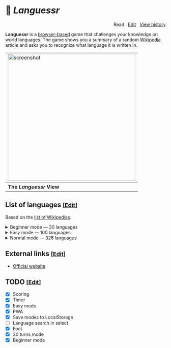 # 📖 *Languessr*

<p align="right">
  Read&nbsp;&nbsp;
  <a href="https://github.com/xiupos/languessr/edit/main/README.md">Edit</a>&nbsp;&nbsp;
  <a href="https://github.com/xiupos/languessr/commits/main/README.md">View history</a>
</p>

**Languessr** is a [browser-based](https://en.wikipedia.org/wiki/Browser_game) game that challenges your knowledge on world languages. The game shows you a summary of a random [Wikipedia](https://en.wikipedia.org/wiki/Wikipedia) article and asks you to recognize what language it is written in.

<div align="right">
  <table>
    <tbody>
      <tr>
        <td>
          <img width="400" src="https://github.com/xiupos/languessr/assets/26175482/b6619851-5849-4a68-a53d-aaeb40e3efba" alt="screenshot">
        </td>
      </tr>
      <tr>
        <th align="left">The <i>Languessr</i> View</th>
      </tr>
    </tbody>
  </table>
</div>

## List of languages <small>[<a href="https://github.com/xiupos/languessr/edit/main/README.md">Edit</a>]</small>

Based on the [list of Wikipedias](https://meta.wikimedia.org/wiki/List_of_Wikipedias).

<details>
<summary>Beginner mode — 30 languages</summary>

Top 30 most written languages by active users. (Dec. 30, 2023)

| Code | Name (en) | Name (local) |
| --- | --- | --- |
| [ar](https://ar.wikipedia.org/wiki/العربية) | Arabic | العربية |
| [bn](https://bn.wikipedia.org/wiki/বাংলা) | Bangla | বাংলা |
| [ca](https://ca.wikipedia.org/wiki/català) | Catalan | català |
| [cs](https://cs.wikipedia.org/wiki/čeština) | Czech | čeština |
| [de](https://de.wikipedia.org/wiki/Deutsch) | German | Deutsch |
| [el](https://el.wikipedia.org/wiki/Ελληνικά) | Greek | Ελληνικά |
| [en](https://en.wikipedia.org/wiki/English) | English | English |
| [es](https://es.wikipedia.org/wiki/español) | Spanish | español |
| [fa](https://fa.wikipedia.org/wiki/فارسی) | Persian | فارسی |
| [fi](https://fi.wikipedia.org/wiki/suomi) | Finnish | suomi |
| [fr](https://fr.wikipedia.org/wiki/français) | French | français |
| [he](https://he.wikipedia.org/wiki/עברית) | Hebrew | עברית |
| [hi](https://hi.wikipedia.org/wiki/हिन्दी) | Hindi | हिन्दी |
| [hu](https://hu.wikipedia.org/wiki/magyar) | Hungarian | magyar |
| [id](https://id.wikipedia.org/wiki/Bahasa_Indonesia) | Indonesian | Bahasa Indonesia |
| [it](https://it.wikipedia.org/wiki/italiano) | Italian | italiano |
| [ja](https://ja.wikipedia.org/wiki/日本語) | Japanese | 日本語 |
| [ko](https://ko.wikipedia.org/wiki/한국어) | Korean | 한국어 |
| [nl](https://nl.wikipedia.org/wiki/Nederlands) | Dutch | Nederlands |
| [no](https://no.wikipedia.org/wiki/norsk) | Norwegian | norsk |
| [pl](https://pl.wikipedia.org/wiki/polski) | Polish | polski |
| [pt](https://pt.wikipedia.org/wiki/português) | Portuguese | português |
| [ru](https://ru.wikipedia.org/wiki/русский) | Russian | русский |
| [simple](https://simple.wikipedia.org/wiki/Simple_English) | Simple English | Simple English |
| [sv](https://sv.wikipedia.org/wiki/svenska) | Swedish | svenska |
| [th](https://th.wikipedia.org/wiki/ไทย) | Thai | ไทย |
| [tr](https://tr.wikipedia.org/wiki/Türkçe) | Turkish | Türkçe |
| [uk](https://uk.wikipedia.org/wiki/українська) | Ukrainian | українська |
| [vi](https://vi.wikipedia.org/wiki/Tiếng_Việt) | Vietnamese | Tiếng Việt |
| [zh](https://zh.wikipedia.org/wiki/中文) | Chinese | 中文 |
</details>

<details>
<summary>Easy mode — 100 languages</summary>

Top 100 most written languages by active users. (Dec. 30, 2023)

| Code | Name (en) | Name (local) |
| --- | --- | --- |
| [af](https://af.wikipedia.org/wiki/Afrikaans) | Afrikaans | Afrikaans |
| [als](https://als.wikipedia.org/wiki/Alemannisch) | Alemannic | Alemannisch |
| [ar](https://ar.wikipedia.org/wiki/العربية) | Arabic | العربية |
| [arz](https://arz.wikipedia.org/wiki/مصرى) | Egyptian Arabic | مصرى |
| [as](https://as.wikipedia.org/wiki/অসমীয়া) | Assamese | অসমীয়া |
| [ast](https://ast.wikipedia.org/wiki/asturianu) | Asturian | asturianu |
| [az](https://az.wikipedia.org/wiki/azərbaycanca) | Azerbaijani | azərbaycanca |
| [azb](https://azb.wikipedia.org/wiki/تۆرکجه) | South Azerbaijani | تۆرکجه |
| [ba](https://ba.wikipedia.org/wiki/башҡортса) | Bashkir | башҡортса |
| [be](https://be.wikipedia.org/wiki/беларуская) | Belarusian | беларуская |
| [be-tarask](https://be-tarask.wikipedia.org/wiki/беларуская_(тарашкевіца)) | Belarusian (Taraškievica orthography) | беларуская (тарашкевіца) |
| [bg](https://bg.wikipedia.org/wiki/български) | Bulgarian | български |
| [bn](https://bn.wikipedia.org/wiki/বাংলা) | Bangla | বাংলা |
| [br](https://br.wikipedia.org/wiki/brezhoneg) | Breton | brezhoneg |
| [bs](https://bs.wikipedia.org/wiki/bosanski) | Bosnian | bosanski |
| [ca](https://ca.wikipedia.org/wiki/català) | Catalan | català |
| [ceb](https://ceb.wikipedia.org/wiki/Cebuano) | Cebuano | Cebuano |
| [ckb](https://ckb.wikipedia.org/wiki/کوردی) | Central Kurdish | کوردی |
| [cs](https://cs.wikipedia.org/wiki/čeština) | Czech | čeština |
| [cy](https://cy.wikipedia.org/wiki/Cymraeg) | Welsh | Cymraeg |
| [da](https://da.wikipedia.org/wiki/dansk) | Danish | dansk |
| [de](https://de.wikipedia.org/wiki/Deutsch) | German | Deutsch |
| [el](https://el.wikipedia.org/wiki/Ελληνικά) | Greek | Ελληνικά |
| [en](https://en.wikipedia.org/wiki/English) | English | English |
| [eo](https://eo.wikipedia.org/wiki/Esperanto) | Esperanto | Esperanto |
| [es](https://es.wikipedia.org/wiki/español) | Spanish | español |
| [et](https://et.wikipedia.org/wiki/eesti) | Estonian | eesti |
| [eu](https://eu.wikipedia.org/wiki/euskara) | Basque | euskara |
| [fa](https://fa.wikipedia.org/wiki/فارسی) | Persian | فارسی |
| [fi](https://fi.wikipedia.org/wiki/suomi) | Finnish | suomi |
| [fr](https://fr.wikipedia.org/wiki/français) | French | français |
| [fy](https://fy.wikipedia.org/wiki/Frysk) | Western Frisian | Frysk |
| [ga](https://ga.wikipedia.org/wiki/Gaeilge) | Irish | Gaeilge |
| [gl](https://gl.wikipedia.org/wiki/galego) | Galician | galego |
| [ha](https://ha.wikipedia.org/wiki/Hausa) | Hausa | Hausa |
| [he](https://he.wikipedia.org/wiki/עברית) | Hebrew | עברית |
| [hi](https://hi.wikipedia.org/wiki/हिन्दी) | Hindi | हिन्दी |
| [hr](https://hr.wikipedia.org/wiki/hrvatski) | Croatian | hrvatski |
| [hu](https://hu.wikipedia.org/wiki/magyar) | Hungarian | magyar |
| [hy](https://hy.wikipedia.org/wiki/հայերեն) | Armenian | հայերեն |
| [id](https://id.wikipedia.org/wiki/Bahasa_Indonesia) | Indonesian | Bahasa Indonesia |
| [is](https://is.wikipedia.org/wiki/íslenska) | Icelandic | íslenska |
| [it](https://it.wikipedia.org/wiki/italiano) | Italian | italiano |
| [ja](https://ja.wikipedia.org/wiki/日本語) | Japanese | 日本語 |
| [jv](https://jv.wikipedia.org/wiki/Jawa) | Javanese | Jawa |
| [ka](https://ka.wikipedia.org/wiki/ქართული) | Georgian | ქართული |
| [kk](https://kk.wikipedia.org/wiki/қазақша) | Kazakh | қазақша |
| [kn](https://kn.wikipedia.org/wiki/ಕನ್ನಡ) | Kannada | ಕನ್ನಡ |
| [ko](https://ko.wikipedia.org/wiki/한국어) | Korean | 한국어 |
| [ku](https://ku.wikipedia.org/wiki/kurdî) | Kurdish | kurdî |
| [ky](https://ky.wikipedia.org/wiki/кыргызча) | Kyrgyz | кыргызча |
| [la](https://la.wikipedia.org/wiki/Latina) | Latin | Latina |
| [lb](https://lb.wikipedia.org/wiki/Lëtzebuergesch) | Luxembourgish | Lëtzebuergesch |
| [lt](https://lt.wikipedia.org/wiki/lietuvių) | Lithuanian | lietuvių |
| [lv](https://lv.wikipedia.org/wiki/latviešu) | Latvian | latviešu |
| [min](https://min.wikipedia.org/wiki/Minangkabau) | Minangkabau | Minangkabau |
| [mk](https://mk.wikipedia.org/wiki/македонски) | Macedonian | македонски |
| [ml](https://ml.wikipedia.org/wiki/മലയാളം) | Malayalam | മലയാളം |
| [mn](https://mn.wikipedia.org/wiki/монгол) | Mongolian | монгол |
| [mr](https://mr.wikipedia.org/wiki/मराठी) | Marathi | मराठी |
| [ms](https://ms.wikipedia.org/wiki/Bahasa_Melayu) | Malay | Bahasa Melayu |
| [my](https://my.wikipedia.org/wiki/မြန်မာဘာသာ) | Burmese | မြန်မာဘာသာ |
| [ne](https://ne.wikipedia.org/wiki/नेपाली) | Nepali | नेपाली |
| [nl](https://nl.wikipedia.org/wiki/Nederlands) | Dutch | Nederlands |
| [nn](https://nn.wikipedia.org/wiki/norsk_nynorsk) | Norwegian Nynorsk | norsk nynorsk |
| [no](https://no.wikipedia.org/wiki/norsk) | Norwegian | norsk |
| [oc](https://oc.wikipedia.org/wiki/occitan) | Occitan | occitan |
| [pa](https://pa.wikipedia.org/wiki/ਪੰਜਾਬੀ) | Punjabi | ਪੰਜਾਬੀ |
| [pl](https://pl.wikipedia.org/wiki/polski) | Polish | polski |
| [pt](https://pt.wikipedia.org/wiki/português) | Portuguese | português |
| [ro](https://ro.wikipedia.org/wiki/română) | Romanian | română |
| [ru](https://ru.wikipedia.org/wiki/русский) | Russian | русский |
| [sa](https://sa.wikipedia.org/wiki/संस्कृतम्) | Sanskrit | संस्कृतम् |
| [sco](https://sco.wikipedia.org/wiki/Scots) | Scots | Scots |
| [sh](https://sh.wikipedia.org/wiki/srpskohrvatski) | Serbo-Croatian | srpskohrvatski / српскохрватски |
| [si](https://si.wikipedia.org/wiki/සිංහල) | Sinhala | සිංහල |
| [simple](https://simple.wikipedia.org/wiki/Simple_English) | Simple English | Simple English |
| [sk](https://sk.wikipedia.org/wiki/slovenčina) | Slovak | slovenčina |
| [sl](https://sl.wikipedia.org/wiki/slovenščina) | Slovenian | slovenščina |
| [so](https://so.wikipedia.org/wiki/Soomaaliga) | Somali | Soomaaliga |
| [sq](https://sq.wikipedia.org/wiki/shqip) | Albanian | shqip |
| [sr](https://sr.wikipedia.org/wiki/српски) | Serbian | српски / srpski |
| [sv](https://sv.wikipedia.org/wiki/svenska) | Swedish | svenska |
| [sw](https://sw.wikipedia.org/wiki/Kiswahili) | Swahili | Kiswahili |
| [ta](https://ta.wikipedia.org/wiki/தமிழ்) | Tamil | தமிழ் |
| [te](https://te.wikipedia.org/wiki/తెలుగు) | Telugu | తెలుగు |
| [tg](https://tg.wikipedia.org/wiki/тоҷикӣ) | Tajik | тоҷикӣ |
| [th](https://th.wikipedia.org/wiki/ไทย) | Thai | ไทย |
| [tl](https://tl.wikipedia.org/wiki/Tagalog) | Tagalog | Tagalog |
| [tr](https://tr.wikipedia.org/wiki/Türkçe) | Turkish | Türkçe |
| [tt](https://tt.wikipedia.org/wiki/татарча) | Tatar | татарча / tatarça |
| [uk](https://uk.wikipedia.org/wiki/українська) | Ukrainian | українська |
| [ur](https://ur.wikipedia.org/wiki/اردو) | Urdu | اردو |
| [uz](https://uz.wikipedia.org/wiki/oʻzbekcha) | Uzbek | oʻzbekcha / ўзбекча |
| [vi](https://vi.wikipedia.org/wiki/Tiếng_Việt) | Vietnamese | Tiếng Việt |
| [war](https://war.wikipedia.org/wiki/Winaray) | Waray | Winaray |
| [yo](https://yo.wikipedia.org/wiki/Yorùbá) | Yoruba | Yorùbá |
| [zh](https://zh.wikipedia.org/wiki/中文) | Chinese | 中文 |
| [zh-min-nan](https://zh-min-nan.wikipedia.org/wiki/Bân-lâm-gú) | Min Nan Chinese | Bân-lâm-gú |
| [zh-yue](https://zh-yue.wikipedia.org/wiki/粵語) | Cantonese | 粵語 |
</details>

<details>
<summary>Normal mode — 326 languages</summary>

All languages. (Dec. 30, 2023)


| Code | Name (en) | Name (local) |
| --- | --- | --- |
| [ab](https://ab.wikipedia.org/wiki/аԥсшәа) | Abkhazian | аԥсшәа |
| [ace](https://ace.wikipedia.org/wiki/Acèh) | Achinese | Acèh |
| [ady](https://ady.wikipedia.org/wiki/адыгабзэ) | Adyghe | адыгабзэ |
| [af](https://af.wikipedia.org/wiki/Afrikaans) | Afrikaans | Afrikaans |
| [als](https://als.wikipedia.org/wiki/Alemannisch) | Alemannic | Alemannisch |
| [alt](https://alt.wikipedia.org/wiki/алтай_тил) | Southern Altai | алтай тил |
| [am](https://am.wikipedia.org/wiki/አማርኛ) | Amharic | አማርኛ |
| [ami](https://ami.wikipedia.org/wiki/Pangcah) | Amis | Pangcah |
| [an](https://an.wikipedia.org/wiki/aragonés) | Aragonese | aragonés |
| [ang](https://ang.wikipedia.org/wiki/Ænglisc) | Old English | Ænglisc |
| [anp](https://anp.wikipedia.org/wiki/अंगिका) | Angika | अंगिका |
| [ar](https://ar.wikipedia.org/wiki/العربية) | Arabic | العربية |
| [arc](https://arc.wikipedia.org/wiki/ܐܪܡܝܐ) | Aramaic | ܐܪܡܝܐ |
| [ary](https://ary.wikipedia.org/wiki/الدارجة) | Moroccan Arabic | الدارجة |
| [arz](https://arz.wikipedia.org/wiki/مصرى) | Egyptian Arabic | مصرى |
| [as](https://as.wikipedia.org/wiki/অসমীয়া) | Assamese | অসমীয়া |
| [ast](https://ast.wikipedia.org/wiki/asturianu) | Asturian | asturianu |
| [atj](https://atj.wikipedia.org/wiki/Atikamekw) | Atikamekw | Atikamekw |
| [av](https://av.wikipedia.org/wiki/авар) | Avaric | авар |
| [avk](https://avk.wikipedia.org/wiki/Kotava) | Kotava | Kotava |
| [awa](https://awa.wikipedia.org/wiki/अवधी) | Awadhi | अवधी |
| [ay](https://ay.wikipedia.org/wiki/Aymar_aru) | Aymara | Aymar aru |
| [az](https://az.wikipedia.org/wiki/azərbaycanca) | Azerbaijani | azərbaycanca |
| [azb](https://azb.wikipedia.org/wiki/تۆرکجه) | South Azerbaijani | تۆرکجه |
| [ba](https://ba.wikipedia.org/wiki/башҡортса) | Bashkir | башҡортса |
| [ban](https://ban.wikipedia.org/wiki/Basa_Bali) | Balinese | Basa Bali |
| [bar](https://bar.wikipedia.org/wiki/Boarisch) | Bavarian | Boarisch |
| [bat-smg](https://bat-smg.wikipedia.org/wiki/žemaitėška) | Samogitian | žemaitėška |
| [bbc](https://bbc.wikipedia.org/wiki/Batak_Toba) | Batak Toba | Batak Toba |
| [bcl](https://bcl.wikipedia.org/wiki/Bikol_Central) | Central Bikol | Bikol Central |
| [be](https://be.wikipedia.org/wiki/беларуская) | Belarusian | беларуская |
| [be-tarask](https://be-tarask.wikipedia.org/wiki/беларуская_(тарашкевіца)) | Belarusian (Taraškievica orthography) | беларуская (тарашкевіца) |
| [bg](https://bg.wikipedia.org/wiki/български) | Bulgarian | български |
| [bh](https://bh.wikipedia.org/wiki/भोजपुरी) | Bhojpuri | भोजपुरी |
| [bi](https://bi.wikipedia.org/wiki/Bislama) | Bislama | Bislama |
| [bjn](https://bjn.wikipedia.org/wiki/Banjar) | Banjar | Banjar |
| [blk](https://blk.wikipedia.org/wiki/ပအိုဝ်ႏဘာႏသာႏ) | Pa'O | ပအိုဝ်ႏဘာႏသာႏ |
| [bm](https://bm.wikipedia.org/wiki/bamanankan) | Bambara | bamanankan |
| [bn](https://bn.wikipedia.org/wiki/বাংলা) | Bangla | বাংলা |
| [bo](https://bo.wikipedia.org/wiki/བོད་ཡིག) | Tibetan | བོད་ཡིག |
| [bpy](https://bpy.wikipedia.org/wiki/বিষ্ণুপ্রিয়া_মণিপুরী) | Bishnupriya | বিষ্ণুপ্রিয়া মণিপুরী |
| [br](https://br.wikipedia.org/wiki/brezhoneg) | Breton | brezhoneg |
| [bs](https://bs.wikipedia.org/wiki/bosanski) | Bosnian | bosanski |
| [bug](https://bug.wikipedia.org/wiki/Basa_Ugi) | Buginese | Basa Ugi |
| [bxr](https://bxr.wikipedia.org/wiki/буряад) | Russia Buriat | буряад |
| [ca](https://ca.wikipedia.org/wiki/català) | Catalan | català |
| [cbk-zam](https://cbk-zam.wikipedia.org/wiki/Chavacano_de_Zamboanga) | Chavacano | Chavacano de Zamboanga |
| [cdo](https://cdo.wikipedia.org/wiki/閩東語) | Min Dong Chinese | 閩東語 / Mìng-dĕ̤ng-ngṳ̄ |
| [ce](https://ce.wikipedia.org/wiki/нохчийн) | Chechen | нохчийн |
| [ceb](https://ceb.wikipedia.org/wiki/Cebuano) | Cebuano | Cebuano |
| [ch](https://ch.wikipedia.org/wiki/Chamoru) | Chamorro | Chamoru |
| [chr](https://chr.wikipedia.org/wiki/ᏣᎳᎩ) | Cherokee | ᏣᎳᎩ |
| [chy](https://chy.wikipedia.org/wiki/Tsetsêhestâhese) | Cheyenne | Tsetsêhestâhese |
| [ckb](https://ckb.wikipedia.org/wiki/کوردی) | Central Kurdish | کوردی |
| [co](https://co.wikipedia.org/wiki/corsu) | Corsican | corsu |
| [cr](https://cr.wikipedia.org/wiki/Nēhiyawēwin) | Cree | Nēhiyawēwin / ᓀᐦᐃᔭᐍᐏᐣ |
| [crh](https://crh.wikipedia.org/wiki/qırımtatarca) | Crimean Tatar | qırımtatarca |
| [cs](https://cs.wikipedia.org/wiki/čeština) | Czech | čeština |
| [csb](https://csb.wikipedia.org/wiki/kaszëbsczi) | Kashubian | kaszëbsczi |
| [cu](https://cu.wikipedia.org/wiki/словѣньскъ) | Church Slavic | словѣньскъ / ⰔⰎⰑⰂⰡⰐⰠⰔⰍⰟ |
| [cv](https://cv.wikipedia.org/wiki/чӑвашла) | Chuvash | чӑвашла |
| [cy](https://cy.wikipedia.org/wiki/Cymraeg) | Welsh | Cymraeg |
| [da](https://da.wikipedia.org/wiki/dansk) | Danish | dansk |
| [dag](https://dag.wikipedia.org/wiki/dagbanli) | Dagbani | dagbanli |
| [de](https://de.wikipedia.org/wiki/Deutsch) | German | Deutsch |
| [dga](https://dga.wikipedia.org/wiki/Dagaare) | Dagaare | Dagaare |
| [din](https://din.wikipedia.org/wiki/Thuɔŋjäŋ) | Dinka | Thuɔŋjäŋ |
| [diq](https://diq.wikipedia.org/wiki/Zazaki) | Zazaki | Zazaki |
| [dsb](https://dsb.wikipedia.org/wiki/dolnoserbski) | Lower Sorbian | dolnoserbski |
| [dty](https://dty.wikipedia.org/wiki/डोटेली) | Doteli | डोटेली |
| [dv](https://dv.wikipedia.org/wiki/ދިވެހިބަސް) | Divehi | ދިވެހިބަސް |
| [dz](https://dz.wikipedia.org/wiki/ཇོང་ཁ) | Dzongkha | ཇོང་ཁ |
| [ee](https://ee.wikipedia.org/wiki/eʋegbe) | Ewe | eʋegbe |
| [el](https://el.wikipedia.org/wiki/Ελληνικά) | Greek | Ελληνικά |
| [eml](https://eml.wikipedia.org/wiki/emiliàn_e_rumagnòl) | Emiliano-Romagnolo | emiliàn e rumagnòl |
| [en](https://en.wikipedia.org/wiki/English) | English | English |
| [eo](https://eo.wikipedia.org/wiki/Esperanto) | Esperanto | Esperanto |
| [es](https://es.wikipedia.org/wiki/español) | Spanish | español |
| [et](https://et.wikipedia.org/wiki/eesti) | Estonian | eesti |
| [eu](https://eu.wikipedia.org/wiki/euskara) | Basque | euskara |
| [ext](https://ext.wikipedia.org/wiki/estremeñu) | Extremaduran | estremeñu |
| [fa](https://fa.wikipedia.org/wiki/فارسی) | Persian | فارسی |
| [fat](https://fat.wikipedia.org/wiki/mfantse) | Fanti | mfantse |
| [ff](https://ff.wikipedia.org/wiki/Fulfulde) | Fula | Fulfulde |
| [fi](https://fi.wikipedia.org/wiki/suomi) | Finnish | suomi |
| [fiu-vro](https://fiu-vro.wikipedia.org/wiki/võro) | Võro | võro |
| [fj](https://fj.wikipedia.org/wiki/Na_Vosa_Vakaviti) | Fijian | Na Vosa Vakaviti |
| [fo](https://fo.wikipedia.org/wiki/føroyskt) | Faroese | føroyskt |
| [fon](https://fon.wikipedia.org/wiki/fɔ̀ngbè) | Fon | fɔ̀ngbè |
| [fr](https://fr.wikipedia.org/wiki/français) | French | français |
| [frp](https://frp.wikipedia.org/wiki/arpetan) | Arpitan | arpetan |
| [frr](https://frr.wikipedia.org/wiki/Nordfriisk) | Northern Frisian | Nordfriisk |
| [fur](https://fur.wikipedia.org/wiki/furlan) | Friulian | furlan |
| [fy](https://fy.wikipedia.org/wiki/Frysk) | Western Frisian | Frysk |
| [ga](https://ga.wikipedia.org/wiki/Gaeilge) | Irish | Gaeilge |
| [gag](https://gag.wikipedia.org/wiki/Gagauz) | Gagauz | Gagauz |
| [gan](https://gan.wikipedia.org/wiki/贛語) | Gan Chinese | 贛語 |
| [gcr](https://gcr.wikipedia.org/wiki/kriyòl_gwiyannen) | Guianan Creole | kriyòl gwiyannen |
| [gd](https://gd.wikipedia.org/wiki/Gàidhlig) | Scottish Gaelic | Gàidhlig |
| [gl](https://gl.wikipedia.org/wiki/galego) | Galician | galego |
| [glk](https://glk.wikipedia.org/wiki/گیلکی) | Gilaki | گیلکی |
| [gn](https://gn.wikipedia.org/wiki/Avañe'ẽ) | Guarani | Avañe'ẽ |
| [gom](https://gom.wikipedia.org/wiki/गोंयची_कोंकणी) | Goan Konkani | गोंयची कोंकणी / Gõychi Konknni |
| [gor](https://gor.wikipedia.org/wiki/Bahasa_Hulontalo) | Gorontalo | Bahasa Hulontalo |
| [got](https://got.wikipedia.org/wiki/𐌲𐌿𐍄𐌹𐍃𐌺) | Gothic | 𐌲𐌿𐍄𐌹𐍃𐌺 |
| [gpe](https://gpe.wikipedia.org/wiki/Ghanaian_Pidgin) | Ghanaian Pidgin | Ghanaian Pidgin |
| [gu](https://gu.wikipedia.org/wiki/ગુજરાતી) | Gujarati | ગુજરાતી |
| [guc](https://guc.wikipedia.org/wiki/wayuunaiki) | Wayuu | wayuunaiki |
| [gur](https://gur.wikipedia.org/wiki/farefare) | Frafra | farefare |
| [guw](https://guw.wikipedia.org/wiki/gungbe) | Gun | gungbe |
| [gv](https://gv.wikipedia.org/wiki/Gaelg) | Manx | Gaelg |
| [ha](https://ha.wikipedia.org/wiki/Hausa) | Hausa | Hausa |
| [hak](https://hak.wikipedia.org/wiki/客家語/Hak-kâ-ngî) | Hakka Chinese | 客家語/Hak-kâ-ngî |
| [haw](https://haw.wikipedia.org/wiki/Hawaiʻi) | Hawaiian | Hawaiʻi |
| [he](https://he.wikipedia.org/wiki/עברית) | Hebrew | עברית |
| [hi](https://hi.wikipedia.org/wiki/हिन्दी) | Hindi | हिन्दी |
| [hif](https://hif.wikipedia.org/wiki/Fiji_Hindi) | Fiji Hindi | Fiji Hindi |
| [hr](https://hr.wikipedia.org/wiki/hrvatski) | Croatian | hrvatski |
| [hsb](https://hsb.wikipedia.org/wiki/hornjoserbsce) | Upper Sorbian | hornjoserbsce |
| [ht](https://ht.wikipedia.org/wiki/Kreyòl_ayisyen) | Haitian Creole | Kreyòl ayisyen |
| [hu](https://hu.wikipedia.org/wiki/magyar) | Hungarian | magyar |
| [hy](https://hy.wikipedia.org/wiki/հայերեն) | Armenian | հայերեն |
| [hyw](https://hyw.wikipedia.org/wiki/Արեւմտահայերէն) | Western Armenian | Արեւմտահայերէն |
| [ia](https://ia.wikipedia.org/wiki/interlingua) | Interlingua | interlingua |
| [id](https://id.wikipedia.org/wiki/Bahasa_Indonesia) | Indonesian | Bahasa Indonesia |
| [ie](https://ie.wikipedia.org/wiki/Interlingue) | Interlingue | Interlingue |
| [ig](https://ig.wikipedia.org/wiki/Igbo) | Igbo | Igbo |
| [ik](https://ik.wikipedia.org/wiki/Iñupiatun) | Inupiaq | Iñupiatun |
| [ilo](https://ilo.wikipedia.org/wiki/Ilokano) | Iloko | Ilokano |
| [inh](https://inh.wikipedia.org/wiki/гӀалгӀай) | Ingush | гӀалгӀай |
| [io](https://io.wikipedia.org/wiki/Ido) | Ido | Ido |
| [is](https://is.wikipedia.org/wiki/íslenska) | Icelandic | íslenska |
| [it](https://it.wikipedia.org/wiki/italiano) | Italian | italiano |
| [iu](https://iu.wikipedia.org/wiki/ᐃᓄᒃᑎᑐᑦ) | Inuktitut | ᐃᓄᒃᑎᑐᑦ / inuktitut |
| [ja](https://ja.wikipedia.org/wiki/日本語) | Japanese | 日本語 |
| [jam](https://jam.wikipedia.org/wiki/Patois) | Jamaican Creole English | Patois |
| [jbo](https://jbo.wikipedia.org/wiki/la_.lojban.) | Lojban | la .lojban. |
| [jv](https://jv.wikipedia.org/wiki/Jawa) | Javanese | Jawa |
| [ka](https://ka.wikipedia.org/wiki/ქართული) | Georgian | ქართული |
| [kaa](https://kaa.wikipedia.org/wiki/Qaraqalpaqsha) | Kara-Kalpak | Qaraqalpaqsha |
| [kab](https://kab.wikipedia.org/wiki/Taqbaylit) | Kabyle | Taqbaylit |
| [kbd](https://kbd.wikipedia.org/wiki/адыгэбзэ) | Kabardian | адыгэбзэ |
| [kbp](https://kbp.wikipedia.org/wiki/Kabɩyɛ) | Kabiye | Kabɩyɛ |
| [kcg](https://kcg.wikipedia.org/wiki/Tyap) | Tyap | Tyap |
| [kg](https://kg.wikipedia.org/wiki/Kongo) | Kongo | Kongo |
| [ki](https://ki.wikipedia.org/wiki/Gĩkũyũ) | Kikuyu | Gĩkũyũ |
| [kk](https://kk.wikipedia.org/wiki/қазақша) | Kazakh | қазақша |
| [kl](https://kl.wikipedia.org/wiki/kalaallisut) | Kalaallisut | kalaallisut |
| [km](https://km.wikipedia.org/wiki/ភាសាខ្មែរ) | Khmer | ភាសាខ្មែរ |
| [kn](https://kn.wikipedia.org/wiki/ಕನ್ನಡ) | Kannada | ಕನ್ನಡ |
| [ko](https://ko.wikipedia.org/wiki/한국어) | Korean | 한국어 |
| [koi](https://koi.wikipedia.org/wiki/перем_коми) | Komi-Permyak | перем коми |
| [krc](https://krc.wikipedia.org/wiki/къарачай-малкъар) | Karachay-Balkar | къарачай-малкъар |
| [ks](https://ks.wikipedia.org/wiki/कॉशुर) | Kashmiri | कॉशुर / کٲشُر |
| [ksh](https://ksh.wikipedia.org/wiki/Ripoarisch) | Colognian | Ripoarisch |
| [ku](https://ku.wikipedia.org/wiki/kurdî) | Kurdish | kurdî |
| [kv](https://kv.wikipedia.org/wiki/коми) | Komi | коми |
| [kw](https://kw.wikipedia.org/wiki/kernowek) | Cornish | kernowek |
| [ky](https://ky.wikipedia.org/wiki/кыргызча) | Kyrgyz | кыргызча |
| [la](https://la.wikipedia.org/wiki/Latina) | Latin | Latina |
| [lad](https://lad.wikipedia.org/wiki/Ladino) | Ladino | Ladino |
| [lb](https://lb.wikipedia.org/wiki/Lëtzebuergesch) | Luxembourgish | Lëtzebuergesch |
| [lbe](https://lbe.wikipedia.org/wiki/лакку) | Lak | лакку |
| [lez](https://lez.wikipedia.org/wiki/лезги) | Lezghian | лезги |
| [lfn](https://lfn.wikipedia.org/wiki/Lingua_Franca_Nova) | Lingua Franca Nova | Lingua Franca Nova |
| [lg](https://lg.wikipedia.org/wiki/Luganda) | Ganda | Luganda |
| [li](https://li.wikipedia.org/wiki/Limburgs) | Limburgish | Limburgs |
| [lij](https://lij.wikipedia.org/wiki/Ligure) | Ligurian | Ligure |
| [lld](https://lld.wikipedia.org/wiki/Ladin) | Ladin | Ladin |
| [lmo](https://lmo.wikipedia.org/wiki/lombard) | Lombard | lombard |
| [ln](https://ln.wikipedia.org/wiki/lingála) | Lingala | lingála |
| [lo](https://lo.wikipedia.org/wiki/ລາວ) | Lao | ລາວ |
| [lt](https://lt.wikipedia.org/wiki/lietuvių) | Lithuanian | lietuvių |
| [ltg](https://ltg.wikipedia.org/wiki/latgaļu) | Latgalian | latgaļu |
| [lv](https://lv.wikipedia.org/wiki/latviešu) | Latvian | latviešu |
| [mad](https://mad.wikipedia.org/wiki/Madhurâ) | Madurese | Madhurâ |
| [mai](https://mai.wikipedia.org/wiki/मैथिली) | Maithili | मैथिली |
| [map-bms](https://map-bms.wikipedia.org/wiki/Basa_Banyumasan) | Basa Banyumasan | Basa Banyumasan |
| [mdf](https://mdf.wikipedia.org/wiki/мокшень) | Moksha | мокшень |
| [mg](https://mg.wikipedia.org/wiki/Malagasy) | Malagasy | Malagasy |
| [mhr](https://mhr.wikipedia.org/wiki/олык_марий) | Eastern Mari | олык марий |
| [mi](https://mi.wikipedia.org/wiki/Māori) | Māori | Māori |
| [min](https://min.wikipedia.org/wiki/Minangkabau) | Minangkabau | Minangkabau |
| [mk](https://mk.wikipedia.org/wiki/македонски) | Macedonian | македонски |
| [ml](https://ml.wikipedia.org/wiki/മലയാളം) | Malayalam | മലയാളം |
| [mn](https://mn.wikipedia.org/wiki/монгол) | Mongolian | монгол |
| [mni](https://mni.wikipedia.org/wiki/ꯃꯤꯇꯩ_ꯂꯣꯟ) | Manipuri | ꯃꯤꯇꯩ ꯂꯣꯟ |
| [mnw](https://mnw.wikipedia.org/wiki/ဘာသာ_မန်) | Mon | ဘာသာ မန် |
| [mr](https://mr.wikipedia.org/wiki/मराठी) | Marathi | मराठी |
| [mrj](https://mrj.wikipedia.org/wiki/кырык_мары) | Western Mari | кырык мары |
| [ms](https://ms.wikipedia.org/wiki/Bahasa_Melayu) | Malay | Bahasa Melayu |
| [mt](https://mt.wikipedia.org/wiki/Malti) | Maltese | Malti |
| [mwl](https://mwl.wikipedia.org/wiki/Mirandés) | Mirandese | Mirandés |
| [my](https://my.wikipedia.org/wiki/မြန်မာဘာသာ) | Burmese | မြန်မာဘာသာ |
| [myv](https://myv.wikipedia.org/wiki/эрзянь) | Erzya | эрзянь |
| [mzn](https://mzn.wikipedia.org/wiki/مازِرونی) | Mazanderani | مازِرونی |
| [nah](https://nah.wikipedia.org/wiki/Nāhuatl) | Nāhuatl | Nāhuatl |
| [nap](https://nap.wikipedia.org/wiki/Napulitano) | Neapolitan | Napulitano |
| [nds](https://nds.wikipedia.org/wiki/Plattdüütsch) | Low German | Plattdüütsch |
| [nds-nl](https://nds-nl.wikipedia.org/wiki/Nedersaksies) | Low Saxon | Nedersaksies |
| [ne](https://ne.wikipedia.org/wiki/नेपाली) | Nepali | नेपाली |
| [new](https://new.wikipedia.org/wiki/नेपाल_भाषा) | Newari | नेपाल भाषा |
| [nia](https://nia.wikipedia.org/wiki/Li_Niha) | Nias | Li Niha |
| [nl](https://nl.wikipedia.org/wiki/Nederlands) | Dutch | Nederlands |
| [nn](https://nn.wikipedia.org/wiki/norsk_nynorsk) | Norwegian Nynorsk | norsk nynorsk |
| [no](https://no.wikipedia.org/wiki/norsk) | Norwegian | norsk |
| [nov](https://nov.wikipedia.org/wiki/Novial) | Novial | Novial |
| [nqo](https://nqo.wikipedia.org/wiki/ߒߞߏ) | N’Ko | ߒߞߏ |
| [nrm](https://nrm.wikipedia.org/wiki/Nouormand) | Norman | Nouormand |
| [nso](https://nso.wikipedia.org/wiki/Sesotho_sa_Leboa) | Northern Sotho | Sesotho sa Leboa |
| [nv](https://nv.wikipedia.org/wiki/Diné_bizaad) | Navajo | Diné bizaad |
| [ny](https://ny.wikipedia.org/wiki/Chi-Chewa) | Nyanja | Chi-Chewa |
| [oc](https://oc.wikipedia.org/wiki/occitan) | Occitan | occitan |
| [olo](https://olo.wikipedia.org/wiki/livvinkarjala) | Livvi-Karelian | livvinkarjala |
| [om](https://om.wikipedia.org/wiki/Oromoo) | Oromo | Oromoo |
| [or](https://or.wikipedia.org/wiki/ଓଡ଼ିଆ) | Odia | ଓଡ଼ିଆ |
| [os](https://os.wikipedia.org/wiki/ирон) | Ossetic | ирон |
| [pa](https://pa.wikipedia.org/wiki/ਪੰਜਾਬੀ) | Punjabi | ਪੰਜਾਬੀ |
| [pag](https://pag.wikipedia.org/wiki/Pangasinan) | Pangasinan | Pangasinan |
| [pam](https://pam.wikipedia.org/wiki/Kapampangan) | Pampanga | Kapampangan |
| [pap](https://pap.wikipedia.org/wiki/Papiamentu) | Papiamento | Papiamentu |
| [pcd](https://pcd.wikipedia.org/wiki/Picard) | Picard | Picard |
| [pcm](https://pcm.wikipedia.org/wiki/Naijá) | Nigerian Pidgin | Naijá |
| [pdc](https://pdc.wikipedia.org/wiki/Deitsch) | Pennsylvania German | Deitsch |
| [pfl](https://pfl.wikipedia.org/wiki/Pälzisch) | Palatine German | Pälzisch |
| [pi](https://pi.wikipedia.org/wiki/पालि) | Pali | पालि |
| [pih](https://pih.wikipedia.org/wiki/Norfuk) | Norfuk / Pitkern | Norfuk / Pitkern |
| [pl](https://pl.wikipedia.org/wiki/polski) | Polish | polski |
| [pms](https://pms.wikipedia.org/wiki/Piemontèis) | Piedmontese | Piemontèis |
| [pnb](https://pnb.wikipedia.org/wiki/پنجابی) | Western Punjabi | پنجابی |
| [pnt](https://pnt.wikipedia.org/wiki/Ποντιακά) | Pontic | Ποντιακά |
| [ps](https://ps.wikipedia.org/wiki/پښتو) | Pashto | پښتو |
| [pt](https://pt.wikipedia.org/wiki/português) | Portuguese | português |
| [pwn](https://pwn.wikipedia.org/wiki/pinayuanan) | Paiwan | pinayuanan |
| [qu](https://qu.wikipedia.org/wiki/Runa_Simi) | Quechua | Runa Simi |
| [rm](https://rm.wikipedia.org/wiki/rumantsch) | Romansh | rumantsch |
| [rmy](https://rmy.wikipedia.org/wiki/romani_čhib) | Vlax Romani | romani čhib |
| [rn](https://rn.wikipedia.org/wiki/ikirundi) | Rundi | ikirundi |
| [ro](https://ro.wikipedia.org/wiki/română) | Romanian | română |
| [roa-rup](https://roa-rup.wikipedia.org/wiki/armãneashti) | Aromanian | armãneashti |
| [roa-tara](https://roa-tara.wikipedia.org/wiki/tarandíne) | Tarantino | tarandíne |
| [ru](https://ru.wikipedia.org/wiki/русский) | Russian | русский |
| [rue](https://rue.wikipedia.org/wiki/русиньскый) | Rusyn | русиньскый |
| [rw](https://rw.wikipedia.org/wiki/Ikinyarwanda) | Kinyarwanda | Ikinyarwanda |
| [sa](https://sa.wikipedia.org/wiki/संस्कृतम्) | Sanskrit | संस्कृतम् |
| [sah](https://sah.wikipedia.org/wiki/саха_тыла) | Yakut | саха тыла |
| [sat](https://sat.wikipedia.org/wiki/ᱥᱟᱱᱛᱟᱲᱤ) | Santali | ᱥᱟᱱᱛᱟᱲᱤ |
| [sc](https://sc.wikipedia.org/wiki/sardu) | Sardinian | sardu |
| [scn](https://scn.wikipedia.org/wiki/sicilianu) | Sicilian | sicilianu |
| [sco](https://sco.wikipedia.org/wiki/Scots) | Scots | Scots |
| [sd](https://sd.wikipedia.org/wiki/سنڌي) | Sindhi | سنڌي |
| [se](https://se.wikipedia.org/wiki/davvisámegiella) | Northern Sami | davvisámegiella |
| [sg](https://sg.wikipedia.org/wiki/Sängö) | Sango | Sängö |
| [sh](https://sh.wikipedia.org/wiki/srpskohrvatski) | Serbo-Croatian | srpskohrvatski / српскохрватски |
| [shi](https://shi.wikipedia.org/wiki/Taclḥit) | Tachelhit | Taclḥit |
| [shn](https://shn.wikipedia.org/wiki/ၽႃႇသႃႇတႆး) | Shan | ၽႃႇသႃႇတႆး |
| [si](https://si.wikipedia.org/wiki/සිංහල) | Sinhala | සිංහල |
| [simple](https://simple.wikipedia.org/wiki/Simple_English) | Simple English | Simple English |
| [sk](https://sk.wikipedia.org/wiki/slovenčina) | Slovak | slovenčina |
| [skr](https://skr.wikipedia.org/wiki/سرائیکی) | Saraiki | سرائیکی |
| [sl](https://sl.wikipedia.org/wiki/slovenščina) | Slovenian | slovenščina |
| [sm](https://sm.wikipedia.org/wiki/Gagana_Samoa) | Samoan | Gagana Samoa |
| [smn](https://smn.wikipedia.org/wiki/anarâškielâ) | Inari Sami | anarâškielâ |
| [sn](https://sn.wikipedia.org/wiki/chiShona) | Shona | chiShona |
| [so](https://so.wikipedia.org/wiki/Soomaaliga) | Somali | Soomaaliga |
| [sq](https://sq.wikipedia.org/wiki/shqip) | Albanian | shqip |
| [sr](https://sr.wikipedia.org/wiki/српски) | Serbian | српски / srpski |
| [srn](https://srn.wikipedia.org/wiki/Sranantongo) | Sranan Tongo | Sranantongo |
| [ss](https://ss.wikipedia.org/wiki/SiSwati) | Swati | SiSwati |
| [st](https://st.wikipedia.org/wiki/Sesotho) | Southern Sotho | Sesotho |
| [stq](https://stq.wikipedia.org/wiki/Seeltersk) | Saterland Frisian | Seeltersk |
| [su](https://su.wikipedia.org/wiki/Sunda) | Sundanese | Sunda |
| [sv](https://sv.wikipedia.org/wiki/svenska) | Swedish | svenska |
| [sw](https://sw.wikipedia.org/wiki/Kiswahili) | Swahili | Kiswahili |
| [szl](https://szl.wikipedia.org/wiki/ślůnski) | Silesian | ślůnski |
| [szy](https://szy.wikipedia.org/wiki/Sakizaya) | Sakizaya | Sakizaya |
| [ta](https://ta.wikipedia.org/wiki/தமிழ்) | Tamil | தமிழ் |
| [tay](https://tay.wikipedia.org/wiki/Tayal) | Tayal | Tayal |
| [tcy](https://tcy.wikipedia.org/wiki/ತುಳು) | Tulu | ತುಳು |
| [te](https://te.wikipedia.org/wiki/తెలుగు) | Telugu | తెలుగు |
| [tet](https://tet.wikipedia.org/wiki/tetun) | Tetum | tetun |
| [tg](https://tg.wikipedia.org/wiki/тоҷикӣ) | Tajik | тоҷикӣ |
| [th](https://th.wikipedia.org/wiki/ไทย) | Thai | ไทย |
| [ti](https://ti.wikipedia.org/wiki/ትግርኛ) | Tigrinya | ትግርኛ |
| [tk](https://tk.wikipedia.org/wiki/Türkmençe) | Turkmen | Türkmençe |
| [tl](https://tl.wikipedia.org/wiki/Tagalog) | Tagalog | Tagalog |
| [tly](https://tly.wikipedia.org/wiki/tolışi) | Talysh | tolışi |
| [tn](https://tn.wikipedia.org/wiki/Setswana) | Tswana | Setswana |
| [to](https://to.wikipedia.org/wiki/lea_faka-Tonga) | Tongan | lea faka-Tonga |
| [tpi](https://tpi.wikipedia.org/wiki/Tok_Pisin) | Tok Pisin | Tok Pisin |
| [tr](https://tr.wikipedia.org/wiki/Türkçe) | Turkish | Türkçe |
| [trv](https://trv.wikipedia.org/wiki/Seediq) | Taroko | Seediq |
| [ts](https://ts.wikipedia.org/wiki/Xitsonga) | Tsonga | Xitsonga |
| [tt](https://tt.wikipedia.org/wiki/татарча) | Tatar | татарча / tatarça |
| [tum](https://tum.wikipedia.org/wiki/chiTumbuka) | Tumbuka | chiTumbuka |
| [tw](https://tw.wikipedia.org/wiki/Twi) | Twi | Twi |
| [ty](https://ty.wikipedia.org/wiki/reo_tahiti) | Tahitian | reo tahiti |
| [tyv](https://tyv.wikipedia.org/wiki/тыва_дыл) | Tuvinian | тыва дыл |
| [udm](https://udm.wikipedia.org/wiki/удмурт) | Udmurt | удмурт |
| [ug](https://ug.wikipedia.org/wiki/ئۇيغۇرچە) | Uyghur | ئۇيغۇرچە / Uyghurche |
| [uk](https://uk.wikipedia.org/wiki/українська) | Ukrainian | українська |
| [ur](https://ur.wikipedia.org/wiki/اردو) | Urdu | اردو |
| [uz](https://uz.wikipedia.org/wiki/oʻzbekcha) | Uzbek | oʻzbekcha / ўзбекча |
| [ve](https://ve.wikipedia.org/wiki/Tshivenda) | Venda | Tshivenda |
| [vec](https://vec.wikipedia.org/wiki/vèneto) | Venetian | vèneto |
| [vep](https://vep.wikipedia.org/wiki/vepsän_kel’) | Veps | vepsän kel’ |
| [vi](https://vi.wikipedia.org/wiki/Tiếng_Việt) | Vietnamese | Tiếng Việt |
| [vls](https://vls.wikipedia.org/wiki/West-Vlams) | West Flemish | West-Vlams |
| [vo](https://vo.wikipedia.org/wiki/Volapük) | Volapük | Volapük |
| [wa](https://wa.wikipedia.org/wiki/walon) | Walloon | walon |
| [war](https://war.wikipedia.org/wiki/Winaray) | Waray | Winaray |
| [wo](https://wo.wikipedia.org/wiki/Wolof) | Wolof | Wolof |
| [wuu](https://wuu.wikipedia.org/wiki/吴语) | Wu Chinese | 吴语 |
| [xal](https://xal.wikipedia.org/wiki/хальмг) | Kalmyk | хальмг |
| [xh](https://xh.wikipedia.org/wiki/isiXhosa) | Xhosa | isiXhosa |
| [xmf](https://xmf.wikipedia.org/wiki/მარგალური) | Mingrelian | მარგალური |
| [yi](https://yi.wikipedia.org/wiki/ייִדיש) | Yiddish | ייִדיש |
| [yo](https://yo.wikipedia.org/wiki/Yorùbá) | Yoruba | Yorùbá |
| [za](https://za.wikipedia.org/wiki/Vahcuengh) | Zhuang | Vahcuengh |
| [zea](https://zea.wikipedia.org/wiki/Zeêuws) | Zeelandic | Zeêuws |
| [zgh](https://zgh.wikipedia.org/wiki/ⵜⴰⵎⴰⵣⵉⵖⵜ_ⵜⴰⵏⴰⵡⴰⵢⵜ) | Standard Moroccan Tamazight | ⵜⴰⵎⴰⵣⵉⵖⵜ ⵜⴰⵏⴰⵡⴰⵢⵜ |
| [zh](https://zh.wikipedia.org/wiki/中文) | Chinese | 中文 |
| [zh-classical](https://zh-classical.wikipedia.org/wiki/文言) | Literary Chinese | 文言 |
| [zh-min-nan](https://zh-min-nan.wikipedia.org/wiki/Bân-lâm-gú) | Min Nan Chinese | Bân-lâm-gú |
| [zh-yue](https://zh-yue.wikipedia.org/wiki/粵語) | Cantonese | 粵語 |
| [zu](https://zu.wikipedia.org/wiki/isiZulu) | Zulu | isiZulu |
</details>

## External links <small>[<a href="https://github.com/xiupos/languessr/edit/main/README.md">Edit</a>]</small>

- [Official website](https://languessr.xiupos.net/)

## TODO <small>[<a href="https://github.com/xiupos/languessr/edit/main/README.md">Edit</a>]</small>

- [x] Scoring
- [x] Timer
- [x] Easy mode
- [x] PWA
- [x] Save modes to LocalStorage
- [ ] Language search in select
- [x] Font
- [x] 30 turns mode
- [x] Beginner mode
